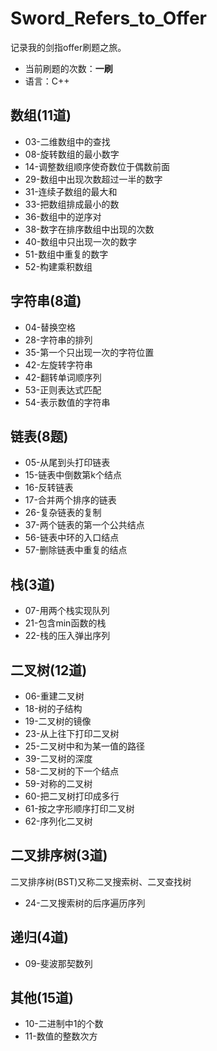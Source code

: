 # Sword_Refers_to_Offer

记录我的剑指offer刷题之旅。

- 当前刷题的次数：**一刷**
- 语言：C++





## 数组(11道)

- 03-二维数组中的查找
- 08-旋转数组的最小数字
- 14-调整数组顺序使奇数位于偶数前面
- 29-数组中出现次数超过一半的数字
- 31-连续子数组的最大和
- 33-把数组排成最小的数
- 36-数组中的逆序对
- 38-数字在排序数组中出现的次数
- 40-数组中只出现一次的数字
- 51-数组中重复的数字
- 52-构建乘积数组



## 字符串(8道)

- 04-替换空格
- 28-字符串的排列
- 35-第一个只出现一次的字符位置
- 42-左旋转字符串
- 42-翻转单词顺序列
- 53-正则表达式匹配
- 54-表示数值的字符串



## 链表(8题)

- 05-从尾到头打印链表
- 15-链表中倒数第k个结点
- 16-反转链表
- 17-合并两个排序的链表
- 26-复杂链表的复制
- 37-两个链表的第一个公共结点
- 56-链表中环的入口结点
- 57-删除链表中重复的结点



## 栈(3道)

- 07-用两个栈实现队列
- 21-包含min函数的栈
- 22-栈的压入弹出序列



## 二叉树(12道)

- 06-重建二叉树
- 18-树的子结构
- 19-二叉树的镜像
- 23-从上往下打印二叉树
- 25-二叉树中和为某一值的路径
- 39-二叉树的深度
- 58-二叉树的下一个结点
- 59-对称的二叉树
- 60-把二叉树打印成多行
- 61-按之字形顺序打印二叉树
- 62-序列化二叉树



## 二叉排序树(3道)

二叉排序树(BST)又称二叉搜索树、二叉查找树

- 24-二叉搜索树的后序遍历序列



## 递归(4道)

- 09-斐波那契数列



## 其他(15道)

- 10-二进制中1的个数
- 11-数值的整数次方